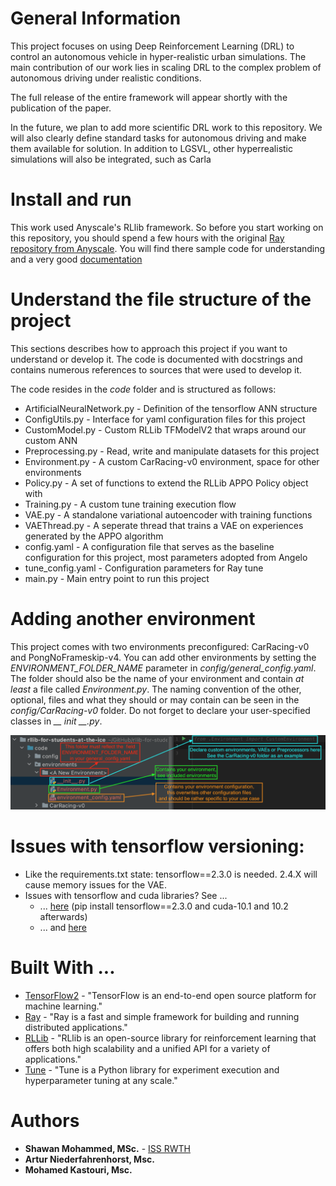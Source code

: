 # General Information

This project focuses on using Deep Reinforcement Learning (DRL) 
to control an autonomous vehicle in hyper-realistic urban simulations.
The main contribution of our work lies in scaling DRL to the complex problem of autonomous driving under realistic conditions. 

The full release of the entire framework will appear shortly with the publication of the paper.

In the future, we plan to add more scientific DRL work to this repository. 
We will also clearly define standard tasks for autonomous driving and make them available for solution. 
In addition to LGSVL, other hyperrealistic simulations will also be integrated, such as Carla


# Install and run

This work used Anyscale's RLlib framework.
So before you start working on this repository, you should spend a few hours with the original [Ray repository from Anyscale](https://github.com/ray-project).
You will find there sample code for understanding and a very good [documentation](https://docs.ray.io/en/latest/)

# Understand the file structure of the project

This sections describes how to approach this project if you want to understand or develop it.
The code is documented with docstrings and contains numerous references to sources that were used to develop it.

The code resides in the *code* folder and is structured as follows:

* ArtificialNeuralNetwork.py - Definition of the tensorflow ANN structure
* ConfigUtils.py - Interface for yaml configuration files for this project
* CustomModel.py - Custom RLLib TFModelV2 that wraps around our custom ANN
* Preprocessing.py - Read, write and manipulate datasets for this project
* Environment.py - A custom CarRacing-v0 environment, space for other environments
* Policy.py - A set of functions to extend the RLLib APPO Policy object with
* Training.py - A custom tune training execution flow
* VAE.py - A standalone variational autoencoder with training functions
* VAEThread.py - A seperate thread that trains a VAE on experiences generated by the APPO algorithm
* config.yaml - A configuration file that serves as the baseline configuration for this project, most parameters 
adopted from Angelo
* tune_config.yaml - Configuration parameters for Ray tune
* main.py - Main entry point to run this project

# Adding another environment
This project comes with two environments preconfigured: CarRacing-v0 and PongNoFrameskip-v4.
You can add other environments by setting the *ENVIRONMENT_FOLDER_NAME* parameter in *config/general_config.yaml*.
The folder should also be the name of your environment and contain *at least* a file called *Environment.py*.
The naming convention of the other, optional, files and what they should or may contain can be seen in the 
*config/CarRacing-v0* folder. Do not forget to declare your user-specified classes in *__ init __.py*.

![Adding another environment](resources/Environments.png "Environments")

# Issues with tensorflow versioning:

* Like the requirements.txt state: tensorflow==2.3.0 is needed. 2.4.X will cause memory issues for the VAE. 
* Issues with tensorflow and cuda libraries? See ...
    * ... [here](https://www.tensorflow.org/install/gpu) (pip install tensorflow==2.3.0 and cuda-10.1 and 10.2 afterwards) 
    * ... and [here](https://github.com/tensorflow/tensorflow/issues/26182#issuecomment-685234832) 


# Built With ...

* [TensorFlow2](https://www.tensorflow.org) - "TensorFlow is an end-to-end open source platform for machine learning."
* [Ray](https://docs.ray.io/en/latest/) - "Ray is a fast and simple framework for building and running distributed applications."
* [RLLib](https://docs.ray.io/en/latest/rllib.html) - "RLlib is an open-source library for reinforcement learning that offers both high scalability and a unified API for a variety of applications."
* [Tune](https://docs.ray.io/en/latest/tune.html) - "Tune is a Python library for experiment execution and hyperparameter tuning at any scale."


# Authors

* **Shawan Mohammed, MSc.** - [ISS RWTH](https://www.ice.rwth-aachen.de/institute/staff/scientific-staff/shawan-mohammed/)
* **Artur Niederfahrenhorst, Msc.** 
* **Mohamed Kastouri, Msc.** 
